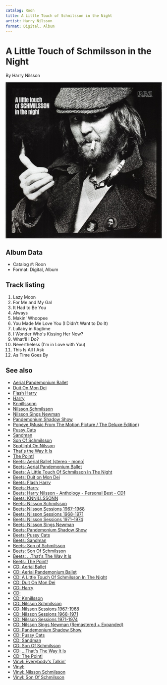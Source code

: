 ```yaml
---
catalog: Roon
title: A Little Touch of Schmilsson in the Night
artist: Harry Nilsson
format: Digital, Album
---
```


# A Little Touch of Schmilsson in the Night

By Harry Nilsson

![](../../assets/albumcovers/Harry_Nilsson-A_Little_Touch_of_Schmilsson_in_the_Night.png)

## Album Data

- Catalog #: Roon
- Format: Digital, Album


## Track listing


1. Lazy Moon
2. For Me and My Gal
3. It Had to Be You
4. Always
5. Makin' Whoopee
6. You Made Me Love You (I Didn't Want to Do It)
7. Lullaby in Ragtime
8. I Wonder Who's Kissing Her Now?
9. What'll I Do?
10. Nevertheless (I'm in Love with You)
11. This Is All I Ask
12. As Time Goes By


## See also

- [Aerial Pandemonium Ballet](Aerial_Pandemonium_Ballet.md)
- [Duit On Mon Dei](Duit_On_Mon_Dei.md)
- [Flash Harry](Flash_Harry.md)
- [Harry](Harry.md)
- [Knnillssonn](Knnillssonn.md)
- [Nilsson Schmilsson](Nilsson_Schmilsson.md)
- [Nilsson Sings Newman](Nilsson_Sings_Newman.md)
- [Pandemonium Shadow Show](Pandemonium_Shadow_Show.md)
- [Popeye (Music From The Motion Picture / The Deluxe Edition)](Popeye_Music_From_The_Motion_Picture_-_The_Deluxe_Edition.md)
- [Pussy Cats](Pussy_Cats.md)
- [Sandman](Sandman.md)
- [Son Of Schmilsson](Son_Of_Schmilsson.md)
- [Spotlight On Nilsson](Spotlight_On_Nilsson.md)
- [That's the Way It Is](Thats_the_Way_It_Is.md)
- [The Point!](The_Point!.md)
- [Beets: Aerial Ballet [stereo - mono]](../../Beets/Harry_Nilsson/Aerial_Ballet_[stereo_-_mono].md)
- [Beets: Aerial Pandemonium Ballet](../../Beets/Harry_Nilsson/Aerial_Pandemonium_Ballet.md)
- [Beets: A Little Touch Of Schmilsson In The Night](../../Beets/Harry_Nilsson/A_Little_Touch_Of_Schmilsson_In_The_Night.md)
- [Beets: Duit on Mon Dei](../../Beets/Harry_Nilsson/Duit_on_Mon_Dei.md)
- [Beets: Flash Harry](../../Beets/Harry_Nilsson/Flash_Harry.md)
- [Beets: Harry](../../Beets/Harry_Nilsson/Harry.md)
- [Beets: Harry Nilsson - Anthology - Personal Best - CD1](../../Beets/Harry_Nilsson/Harry_Nilsson_-_Anthology_-_Personal_Best_-_CD1.md)
- [Beets: KNNILLSSONN](../../Beets/Harry_Nilsson/KNNILLSSONN.md)
- [Beets: Nilsson Schmilsson](../../Beets/Harry_Nilsson/Nilsson_Schmilsson.md)
- [Beets: Nilsson Sessions 1967–1968](../../Beets/Harry_Nilsson/Nilsson_Sessions_1967–1968.md)
- [Beets: Nilsson Sessions 1968-1971](../../Beets/Harry_Nilsson/Nilsson_Sessions_1968-1971.md)
- [Beets: Nilsson Sessions 1971–1974](../../Beets/Harry_Nilsson/Nilsson_Sessions_1971–1974.md)
- [Beets: Nilsson Sings Newman](../../Beets/Harry_Nilsson/Nilsson_Sings_Newman.md)
- [Beets: Pandemonium Shadow Show](../../Beets/Harry_Nilsson/Pandemonium_Shadow_Show.md)
- [Beets: Pussy Cats](../../Beets/Harry_Nilsson/Pussy_Cats.md)
- [Beets: Sandman](../../Beets/Harry_Nilsson/Sandman.md)
- [Beets: Son of Schmilsson](../../Beets/Harry_Nilsson/Son_of_Schmilsson.md)
- [Beets: Son Of Schmilsson](../../Beets/Harry_Nilsson/Son_Of_Schmilsson.md)
- [Beets: ...That's The Way It Is](../../Beets/Harry_Nilsson/Thats_The_Way_It_Is.md)
- [Beets: The Point!](../../Beets/Harry_Nilsson/The_Point!.md)
- [CD: Aerial Ballet](../../CD/Harry_Nilsson/Aerial_Ballet.md)
- [CD: Aerial Pandemonium Ballet](../../CD/Harry_Nilsson/Aerial_Pandemonium_Ballet.md)
- [CD: A Little Touch Of Schmilsson In The Night](../../CD/Harry_Nilsson/A_Little_Touch_Of_Schmilsson_In_The_Night.md)
- [CD: Duit On Mon Dei](../../CD/Harry_Nilsson/Duit_On_Mon_Dei.md)
- [CD: Harry](../../CD/Harry_Nilsson/Harry.md)
- [CD: ](../../CD/Harry_Nilsson/Harry_Nilsson.md)
- [CD: Knnillsson](../../CD/Harry_Nilsson/Knnillsson.md)
- [CD: Nilsson Schmilsson](../../CD/Harry_Nilsson/Nilsson_Schmilsson.md)
- [CD: Nilsson Sessions 1967-1968](../../CD/Harry_Nilsson/Nilsson_Sessions_1967-1968.md)
- [CD: Nilsson Sessions 1968-1971](../../CD/Harry_Nilsson/Nilsson_Sessions_1968-1971.md)
- [CD: Nilsson Sessions 1971-1974](../../CD/Harry_Nilsson/Nilsson_Sessions_1971-1974.md)
- [CD: Nilsson Sings Newman (Remastered + Expanded)](../../CD/Harry_Nilsson/Nilsson_Sings_Newman_Remastered_+_Expanded.md)
- [CD: Pandemonium Shadow Show](../../CD/Harry_Nilsson/Pandemonium_Shadow_Show.md)
- [CD: Pussy Cats](../../CD/Harry_Nilsson/Pussy_Cats.md)
- [CD: Sandman](../../CD/Harry_Nilsson/Sandman.md)
- [CD: Son Of Schmilsson](../../CD/Harry_Nilsson/Son_Of_Schmilsson.md)
- [CD: ...That's The Way It Is](../../CD/Harry_Nilsson/Thats_The_Way_It_Is.md)
- [CD: The Point!](../../CD/Harry_Nilsson/The_Point!.md)
- [Vinyl: Everybody's Talkin'](../../Vinyl/Harry_Nilsson/Everybodys_Talkin.md)
- [Vinyl: ](../../Vinyl/Harry_Nilsson/Harry_Nilsson.md)
- [Vinyl: Nilsson Schmilsson](../../Vinyl/Harry_Nilsson/Nilsson_Schmilsson.md)
- [Vinyl: Son Of Schmilsson](../../Vinyl/Harry_Nilsson/Son_Of_Schmilsson.md)
